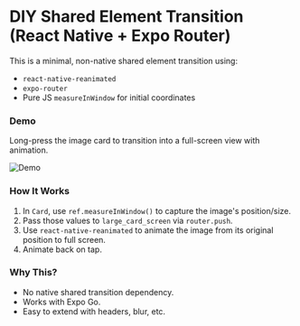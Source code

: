 # DIY Shared Element Transition (React Native + Expo Router)

This is a minimal, non-native shared element transition using:

- `react-native-reanimated`
- `expo-router`
- Pure JS `measureInWindow` for initial coordinates

### Demo

Long-press the image card to transition into a full-screen view with animation.

![Demo](./ScreenRecording_06-11-2025%2015-39-08_1.gif)

### How It Works

1. In `Card`, use `ref.measureInWindow()` to capture the image's position/size.
2. Pass those values to `large_card_screen` via `router.push`.
3. Use `react-native-reanimated` to animate the image from its original position to full screen.
4. Animate back on tap.

### Why This?

- No native shared transition dependency.
- Works with Expo Go.
- Easy to extend with headers, blur, etc.
